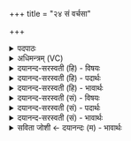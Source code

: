 +++
title = "२४ सं वर्चसा"

+++
<details><summary>पदपाठः</summary>

सम्। वर्च॑सा। पय॑सा। सम्। त॒नूभिः॑। अग॑न्महि। मन॑सा। सम्। शि॒वेन॑। त्वष्टा॑। सु॒दत्र॒ इति॑ सु॒ऽदत्रः॑। वि। द॒धा॒तु॒। रायः॑। अनु॑। मा॒र्ष्टु॒। त॒न्वः᳕। यत्। विलि॑ष्ट॒मिति॒ विऽलि॑ष्टम्। २४।
</details>

<details><summary>अधिमन्त्रम् (VC)</summary>

- त्वष्टा देवता
- वामदेव ऋषिः
- विराट् त्रिष्टुप्
- धैवतः
</details>

<details><summary>दयानन्द-सरस्वती (हि) - विषयः</summary>

उक्त यज्ञ से हम लोग किस-किस पदार्थ को प्राप्त होते हैं, सो अगले मन्त्र में प्रकाशित किया है ॥
</details>

<details><summary>दयानन्द-सरस्वती (हि) - पदार्थः</summary>

पदार्थान्वयभाषाः -  हम लोग पुरुषार्थी होकर (वर्चसा) जिस में सब पदार्थ प्रकाशित होते हैं, उस वेद का पढ़ना वा (पयसा) जिससे पदार्थों को जानते हैं, उस ज्ञान (मनसा) जिससे सब व्यवहार विचारे जाते हैं, उस अन्तःकरण (शिवेन) सब सुख और (तनूभिः) जिन में विपुल सुख प्राप्त होते हैं, उन शरीरों के साथ (रायः) श्रेष्ठ विद्या और चक्रवर्त्तिराज्य आदि धनों को (समगन्महि) अच्छी प्रकार प्राप्त हों सो (सुदत्रः) अच्छी प्रकार सुख देने और (त्वष्टा) दुःखों तथा प्रलय के समय सब पदार्थों को सूक्ष्म करनेवाला ईश्वर कृपा करके हमारे लिये (रायः) उक्त विद्या आदि पदार्थों को (संविदधातु) अच्छी प्रकार विधान करे और हमारे (तन्वः) शरीर को (यत्) जितनी (विलिष्टम्) व्यवहारों की सिद्धि करने की परिपूर्णता है, उसे (समनुमार्ष्टु) अच्छी प्रकार निरन्तर शुद्ध करे ॥२४॥
</details>

<details><summary>दयानन्द-सरस्वती (हि) - भावार्थः</summary>

भावार्थभाषाः -  मनुष्यों को सब कामना परिपूर्ण करनेवाले परमेश्वर की आज्ञा पालन करके और अच्छी प्रकार पुरुषार्थ से विद्या का अध्ययन, विज्ञान, शरीर का बल, मन की शुद्धि, कल्याण की सिद्धि तथा उत्तम से उत्तम लक्ष्मी की प्राप्ति सदैव करनी चाहिये। इस सम्पूर्ण यज्ञ की धारणा वा उन्नति से सब सुखों को प्राप्त होके औरों को सुख प्राप्त कराना चाहिये तथा सब व्यवहार और पदार्थों को नित्य शुद्ध करना चाहिये ॥२४॥
</details>

<details><summary>दयानन्द-सरस्वती (सं) - विषयः</summary>

तेन यज्ञेन वयं किं किं प्राप्नुम इत्युपदिश्यते ॥
</details>

<details><summary>दयानन्द-सरस्वती (सं) - पदार्थः</summary>

पदार्थान्वयभाषाः -  वयं यस्य कृपया वर्च्चसा पयसा मनसा शिवेन तनूभिश्च सह रायः समगन्महि। सुदत्रस्त्वष्टेश्वरः कृपयाऽस्मभ्यं रायः संविदधातु यदस्माकं तन्वो विलिष्टं तत्समनुमार्ष्टु ॥२४॥
</details>

<details><summary>दयानन्द-सरस्वती (सं) - भावार्थः</summary>

भावार्थभाषाः -  मनुष्यैः सर्वकामप्रदस्येश्वरस्याज्ञापालनसम्यक्पुरुषार्थाभ्यां विद्याध्ययनं, विज्ञानं, शरीरबलं, मनःशुद्धिः, कल्याणसिद्धिः, सर्वोत्तमश्रीप्राप्तिश्च सदैव कार्य्या। तथा सर्वे व्यवहाराः पदार्थाश्च नित्यं शुद्धा भावनीयाः ॥२४॥
</details>

<details><summary>सविता जोशी ← दयानन्दः (म) - भावार्थः</summary>

भावार्थभाषाः -  माणसांनी सर्व कामना पूर्ण करणाऱ्या ईश्वराच्या आज्ञेचे पालन केले पाहिजे व चांगल्या प्रकारे पुरुषार्थ करून विद्येचे अध्ययन, विज्ञान, शारीरिक सामर्थ्य, मनःशुद्धी, कल्याणाची प्राप्ती करून घेऊन उत्तम लक्ष्मी मिळविली पाहिजे. याप्रमाणे उपरोक्त यज्ञ करावा व उन्नती करून सर्व सुख प्राप्त करून घ्यावे. तसेच इतरांनाही सुखी करावे. सर्व पदार्थ व सर्व व्यवहार नेहमी शुद्ध ठेवावेत.
</details>